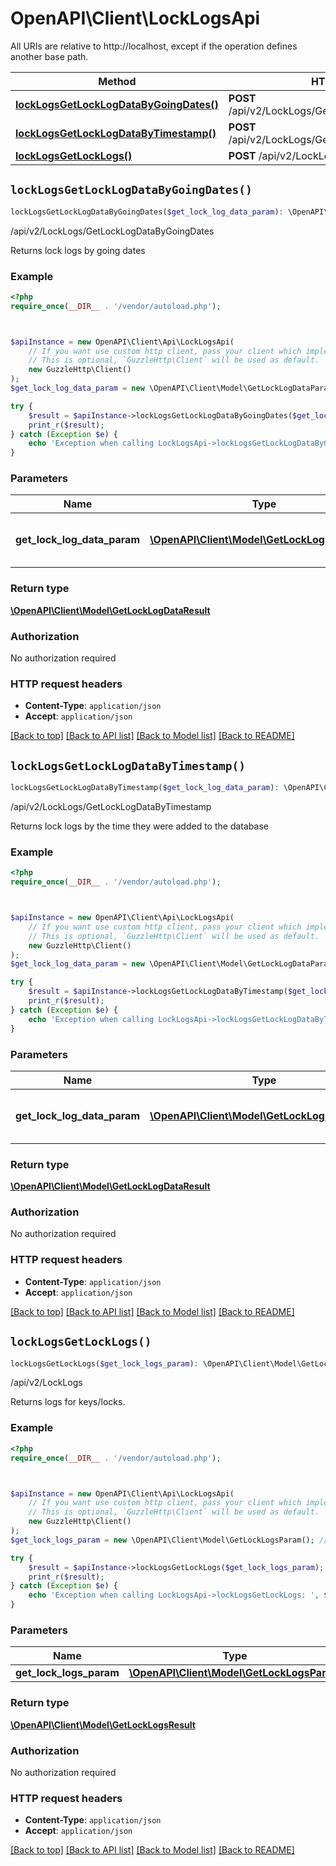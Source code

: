 # OpenAPI\Client\LockLogsApi

All URIs are relative to http://localhost, except if the operation defines another base path.

| Method | HTTP request | Description |
| ------------- | ------------- | ------------- |
| [**lockLogsGetLockLogDataByGoingDates()**](LockLogsApi.md#lockLogsGetLockLogDataByGoingDates) | **POST** /api/v2/LockLogs/GetLockLogDataByGoingDates | /api/v2/LockLogs/GetLockLogDataByGoingDates |
| [**lockLogsGetLockLogDataByTimestamp()**](LockLogsApi.md#lockLogsGetLockLogDataByTimestamp) | **POST** /api/v2/LockLogs/GetLockLogDataByTimestamp | /api/v2/LockLogs/GetLockLogDataByTimestamp |
| [**lockLogsGetLockLogs()**](LockLogsApi.md#lockLogsGetLockLogs) | **POST** /api/v2/LockLogs | /api/v2/LockLogs |


## `lockLogsGetLockLogDataByGoingDates()`

```php
lockLogsGetLockLogDataByGoingDates($get_lock_log_data_param): \OpenAPI\Client\Model\GetLockLogDataResult
```

/api/v2/LockLogs/GetLockLogDataByGoingDates

Returns lock logs by going dates

### Example

```php
<?php
require_once(__DIR__ . '/vendor/autoload.php');



$apiInstance = new OpenAPI\Client\Api\LockLogsApi(
    // If you want use custom http client, pass your client which implements `GuzzleHttp\ClientInterface`.
    // This is optional, `GuzzleHttp\Client` will be used as default.
    new GuzzleHttp\Client()
);
$get_lock_log_data_param = new \OpenAPI\Client\Model\GetLockLogDataParam(); // \OpenAPI\Client\Model\GetLockLogDataParam | Parameter containing start and end dates

try {
    $result = $apiInstance->lockLogsGetLockLogDataByGoingDates($get_lock_log_data_param);
    print_r($result);
} catch (Exception $e) {
    echo 'Exception when calling LockLogsApi->lockLogsGetLockLogDataByGoingDates: ', $e->getMessage(), PHP_EOL;
}
```

### Parameters

| Name | Type | Description  | Notes |
| ------------- | ------------- | ------------- | ------------- |
| **get_lock_log_data_param** | [**\OpenAPI\Client\Model\GetLockLogDataParam**](../Model/GetLockLogDataParam.md)| Parameter containing start and end dates | |

### Return type

[**\OpenAPI\Client\Model\GetLockLogDataResult**](../Model/GetLockLogDataResult.md)

### Authorization

No authorization required

### HTTP request headers

- **Content-Type**: `application/json`
- **Accept**: `application/json`

[[Back to top]](#) [[Back to API list]](../../README.md#endpoints)
[[Back to Model list]](../../README.md#models)
[[Back to README]](../../README.md)

## `lockLogsGetLockLogDataByTimestamp()`

```php
lockLogsGetLockLogDataByTimestamp($get_lock_log_data_param): \OpenAPI\Client\Model\GetLockLogDataResult
```

/api/v2/LockLogs/GetLockLogDataByTimestamp

Returns lock logs by the time they were added to the database

### Example

```php
<?php
require_once(__DIR__ . '/vendor/autoload.php');



$apiInstance = new OpenAPI\Client\Api\LockLogsApi(
    // If you want use custom http client, pass your client which implements `GuzzleHttp\ClientInterface`.
    // This is optional, `GuzzleHttp\Client` will be used as default.
    new GuzzleHttp\Client()
);
$get_lock_log_data_param = new \OpenAPI\Client\Model\GetLockLogDataParam(); // \OpenAPI\Client\Model\GetLockLogDataParam | Parameter containing start and end dates

try {
    $result = $apiInstance->lockLogsGetLockLogDataByTimestamp($get_lock_log_data_param);
    print_r($result);
} catch (Exception $e) {
    echo 'Exception when calling LockLogsApi->lockLogsGetLockLogDataByTimestamp: ', $e->getMessage(), PHP_EOL;
}
```

### Parameters

| Name | Type | Description  | Notes |
| ------------- | ------------- | ------------- | ------------- |
| **get_lock_log_data_param** | [**\OpenAPI\Client\Model\GetLockLogDataParam**](../Model/GetLockLogDataParam.md)| Parameter containing start and end dates | |

### Return type

[**\OpenAPI\Client\Model\GetLockLogDataResult**](../Model/GetLockLogDataResult.md)

### Authorization

No authorization required

### HTTP request headers

- **Content-Type**: `application/json`
- **Accept**: `application/json`

[[Back to top]](#) [[Back to API list]](../../README.md#endpoints)
[[Back to Model list]](../../README.md#models)
[[Back to README]](../../README.md)

## `lockLogsGetLockLogs()`

```php
lockLogsGetLockLogs($get_lock_logs_param): \OpenAPI\Client\Model\GetLockLogsResult
```

/api/v2/LockLogs

Returns logs for keys/locks.

### Example

```php
<?php
require_once(__DIR__ . '/vendor/autoload.php');



$apiInstance = new OpenAPI\Client\Api\LockLogsApi(
    // If you want use custom http client, pass your client which implements `GuzzleHttp\ClientInterface`.
    // This is optional, `GuzzleHttp\Client` will be used as default.
    new GuzzleHttp\Client()
);
$get_lock_logs_param = new \OpenAPI\Client\Model\GetLockLogsParam(); // \OpenAPI\Client\Model\GetLockLogsParam

try {
    $result = $apiInstance->lockLogsGetLockLogs($get_lock_logs_param);
    print_r($result);
} catch (Exception $e) {
    echo 'Exception when calling LockLogsApi->lockLogsGetLockLogs: ', $e->getMessage(), PHP_EOL;
}
```

### Parameters

| Name | Type | Description  | Notes |
| ------------- | ------------- | ------------- | ------------- |
| **get_lock_logs_param** | [**\OpenAPI\Client\Model\GetLockLogsParam**](../Model/GetLockLogsParam.md)|  | |

### Return type

[**\OpenAPI\Client\Model\GetLockLogsResult**](../Model/GetLockLogsResult.md)

### Authorization

No authorization required

### HTTP request headers

- **Content-Type**: `application/json`
- **Accept**: `application/json`

[[Back to top]](#) [[Back to API list]](../../README.md#endpoints)
[[Back to Model list]](../../README.md#models)
[[Back to README]](../../README.md)
